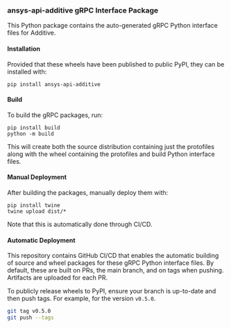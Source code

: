 ### ansys-api-additive gRPC Interface Package

This Python package contains the auto-generated gRPC Python interface files for
Additive.

#### Installation

Provided that these wheels have been published to public PyPI, they can be
installed with:

```
pip install ansys-api-additive
```

#### Build

To build the gRPC packages, run:

```
pip install build
python -m build
```

This will create both the source distribution containing just the protofiles
along with the wheel containing the protofiles and build Python interface
files.

#### Manual Deployment

After building the packages, manually deploy them with:

```
pip install twine
twine upload dist/*
```

Note that this is automatically done through CI/CD.

#### Automatic Deployment

This repository contains GitHub CI/CD that enables the automatic building of
source and wheel packages for these gRPC Python interface files. By default,
these are built on PRs, the main branch, and on tags when pushing. Artifacts
are uploaded for each PR.

To publicly release wheels to PyPI, ensure your branch is up-to-date and then
push tags. For example, for the version ``v0.5.0``.

```bash
git tag v0.5.0
git push --tags
```
